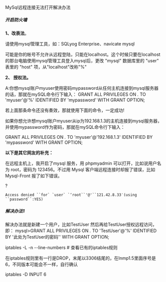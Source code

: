 MySql远程连接无法打开解决办法

##### 开启防火墙

**1、改表法**。

请使用mysql管理工具，如：SQLyog Enterprise、navicate mysql

可能是你的帐号不允许从远程登陆，只能在localhost。这个时候只要在localhost的那台电脑使用mysql管理工具登入mysql后，更改 "mysql" 数据库里的 "user" 表里的 "host" 项，从"localhost"改称"%"

**2、 授权法。**

A:你想mysql账户myuser使用密码mypassword从任何主机连接到mysql服务器的话，那就在mySQL命令行下输入：
GRANT ALL PRIVILEGES ON *.* TO 'myuser'@'%' IDENTIFIED BY 'mypassword' WITH GRANT OPTION;

若上面那条命令还没有奏效，那就使用下面的命令，一定成功!

如果你想允许想mysql账户myuser从ip为192.168.1.3的主机连接到mysql服务器，并使用mypassword作为密码，那就在mySQL命令行下输入：

GRANT ALL PRIVILEGES ON *.* TO 'myuser'@'192.168.1.3' IDENTIFIED BY 'mypassword' WITH GRANT OPTION;



**以下是其它网友的补充：**

在远程主机上，我开启了mysql 服务，用 phpmyadmin 可以打开，比如说用户名为 root，密码为 123456。不过用 Mysql 客户端远程连接时却报了错误，比如 Mysql-Front 报了如下错误。

?

```
Access denied ``for` `user` `‘root``'@'``121.42.8.33′(using ``password``:YES)
```



##### 解决办法1

解决办法就是新建一个用户，比如TestUser
然后再给TestUser授权远程访问，即：
mysql>GRANT ALL PRIVILEGES ON *.* TO 'TestUser'@'%' IDENTIFIED BY '此处为TestUser的密码’' WITH GRANT OPTION;

iptables -L -n --line-numbers # 查看已有的iptables规则

在iptables规则里有一行是DROP，末尾以3306结尾的，在lnmp1.5里面序号是6，不同版本可能会不一样，自行确认

iptables -D INPUT 6
